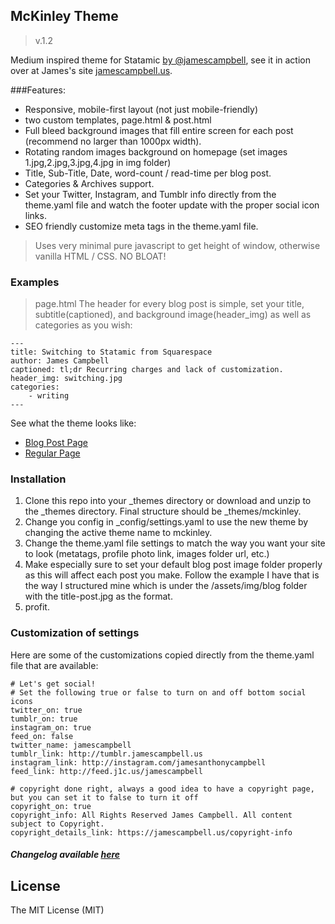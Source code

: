 ## McKinley Theme ##
>v.1.2

Medium inspired theme for Statamic [by @jamescampbell](http://twitter.com/jamescampbell), see it in action over at James's site [jamescampbell.us](https://jamescampbell.us).

###Features:
* Responsive, mobile-first layout (not just mobile-friendly)
* two custom templates, page.html & post.html
* Full bleed background images that fill entire screen for each post (recommend no larger than 1000px width).
* Rotating random images background on homepage (set images 1.jpg,2.jpg,3.jpg,4.jpg in img folder)
* Title, Sub-Title, Date, word-count / read-time per blog post.
* Categories & Archives support.
* Set your Twitter, Instagram, and Tumblr info directly from the theme.yaml file and watch the footer update with the proper social icon links.
* SEO friendly customize meta tags in the theme.yaml file. 

> Uses very minimal pure javascript to get height of window, otherwise vanilla HTML / CSS. NO BLOAT!

### Examples
> page.html
The header for every blog post is simple, set your title, subtitle(captioned), and background image(header_img) as well as categories as you wish:

```
---
title: Switching to Statamic from Squarespace
author: James Campbell
captioned: tl;dr Recurring charges and lack of customization.
header_img: switching.jpg
categories: 
	- writing
---
```
See what the theme looks like:
* [Blog Post Page](https://jamescampbell.us/blog/on-photography-and-joy)
* [Regular Page](https://jamescampbell.us/about)

### Installation
1. Clone this repo into your _themes directory or download and unzip to the _themes directory. Final structure should be _themes/mckinley.
2. Change you config in _config/settings.yaml to use the new theme by changing the active theme name to mckinley.
3. Change the theme.yaml file settings to match the way you want your site to look (metatags, profile photo link, images folder url, etc.)
4. Make especially sure to set your default blog post image folder properly as this will affect each post you make. Follow the example I have that is the way I structured mine which is under the /assets/img/blog folder with the title-post.jpg as the format. 
5. profit.

### Customization of settings

Here are some of the customizations copied directly from the theme.yaml file that are available:
```
# Let's get social!
# Set the following true or false to turn on and off bottom social icons
twitter_on: true
tumblr_on: true
instagram_on: true
feed_on: false
twitter_name: jamescampbell
tumblr_link: http://tumblr.jamescampbell.us
instagram_link: http://instagram.com/jamesanthonycampbell
feed_link: http://feed.j1c.us/jamescampbell

# copyright done right, always a good idea to have a copyright page, but you can set it to false to turn it off
copyright_on: true
copyright_info: All Rights Reserved James Campbell. All content subject to Copyright.
copyright_details_link: https://jamescampbell.us/copyright-info
```
##### Changelog available [here](changelog.md)

License
------------
The MIT License (MIT)
